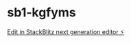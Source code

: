 # sb1-kgfyms

[Edit in StackBlitz next generation editor ⚡️](https://stackblitz.com/~/github.com/vlada5/sb1-kgfyms)